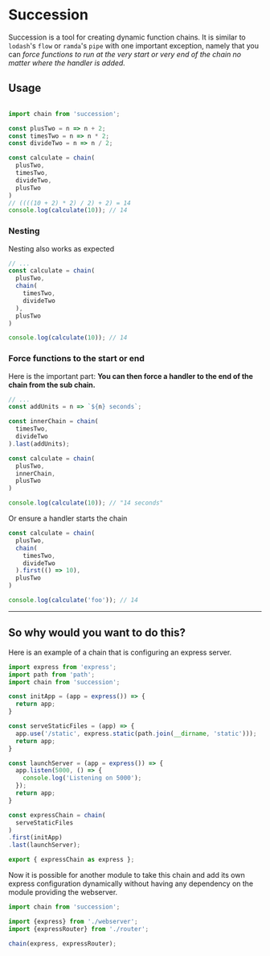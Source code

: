 # Succession
Succession is a tool for creating dynamic function chains. It is similar to `lodash`'s `flow`
or `ramda`'s `pipe` with one important exception, namely that you can *force functions to run
at the very start or very end of the chain no matter where the handler is added.*

## Usage

```js

import chain from 'succession';

const plusTwo = n => n + 2;
const timesTwo = n => n * 2;
const divideTwo = n => n / 2;

const calculate = chain(
  plusTwo,
  timesTwo,
  divideTwo,
  plusTwo
)
// ((((10 + 2) * 2) / 2) + 2) = 14
console.log(calculate(10)); // 14

```

### Nesting

Nesting also works as expected

```js
// ...
const calculate = chain(
  plusTwo,
  chain(
    timesTwo,
    divideTwo
  ),
  plusTwo
)

console.log(calculate(10)); // 14
```

### Force functions to the start or end

Here is the important part: **You can then force a handler to the end of the chain from the sub chain.**

```js
// ...
const addUnits = n => `${n} seconds`;

const innerChain = chain(
  timesTwo,
  divideTwo
).last(addUnits);

const calculate = chain(
  plusTwo,
  innerChain,
  plusTwo
)

console.log(calculate(10)); // "14 seconds"
```

Or ensure a handler starts the chain

```js
const calculate = chain(
  plusTwo,
  chain(
    timesTwo,
    divideTwo
  ).first(() => 10),
  plusTwo
)

console.log(calculate('foo')); // 14
```
---

## So why would you want to do this?

Here is an example of a chain that is configuring an express server.

```js
import express from 'express';
import path from 'path';
import chain from 'succession';

const initApp = (app = express()) => {
  return app;
}

const serveStaticFiles = (app) => {
  app.use('/static', express.static(path.join(__dirname, 'static')));
  return app;
}

const launchServer = (app = express()) => {
  app.listen(5000, () => {
    console.log('Listening on 5000');
  });
  return app;
}

const expressChain = chain(
  serveStaticFiles
)
.first(initApp)
.last(launchServer);

export { expressChain as express };
```


Now it is possible for another module to take this chain and add its own express
configuration dynamically without having any dependency on the module providing
the webserver.

```js
import chain from 'succession';

import {express} from './webserver';
import {expressRouter} from './router';

chain(express, expressRouter);
```
